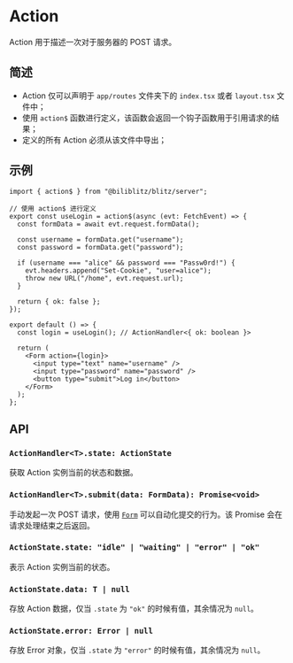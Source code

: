 # Action

Action 用于描述一次对于服务器的 POST 请求。

## 简述

- Action 仅可以声明于 `app/routes` 文件夹下的 `index.tsx` 或者 `layout.tsx` 文件中；
- 使用 `action$` 函数进行定义，该函数会返回一个钩子函数用于引用请求的结果；
- 定义的所有 Action 必须从该文件中导出；

## 示例

```tsx
import { action$ } from "@biliblitz/blitz/server";

// 使用 action$ 进行定义
export const useLogin = action$(async (evt: FetchEvent) => {
  const formData = await evt.request.formData();

  const username = formData.get("username");
  const password = formData.get("password");

  if (username === "alice" && password === "Passw0rd!") {
    evt.headers.append("Set-Cookie", "user=alice");
    throw new URL("/home", evt.request.url);
  }

  return { ok: false };
});

export default () => {
  const login = useLogin(); // ActionHandler<{ ok: boolean }>

  return (
    <Form action={login}>
      <input type="text" name="username" />
      <input type="password" name="password" />
      <button type="submit">Log in</button>
    </Form>
  );
};
```

## API

### `ActionHandler<T>.state: ActionState`

获取 Action 实例当前的状态和数据。

### `ActionHandler<T>.submit(data: FormData): Promise<void>`

手动发起一次 POST 请求，使用 [`Form`](./form.md) 可以自动化提交的行为。该 Promise 会在请求处理结束之后返回。

### `ActionState.state: "idle" | "waiting" | "error" | "ok"`

表示 Action 实例当前的状态。

### `ActionState.data: T | null`

存放 Action 数据，仅当 `.state` 为 `"ok"` 的时候有值，其余情况为 `null`。

### `ActionState.error: Error | null`

存放 Error 对象，仅当 `.state` 为 `"error"` 的时候有值，其余情况为 `null`。
